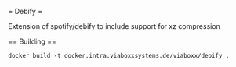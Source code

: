 = Debify =

Extension of spotify/debify to include support for xz compression

== Building ==

    docker build -t docker.intra.viaboxxsystems.de/viaboxx/debify . 
